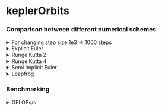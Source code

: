 # keplerOrbits

### Comparison between different numerical schemes

<details>
<summary>For changing step size 1e3 -> 1000 steps</summary>

[Varying nsteps](/plots/1e2_plot.png "1e2")
[Varying nsteps](/plots/1e3_plot.png "1e3")
[Varying nsteps](/plots/1e4_plot.png "1e4")
[Varying nsteps](/plots/1e5_plot.png "1e5")
[Varying nsteps](/plots/1e6_plot.png "1e6")

</details>

<details>
  <summary>Explicit Euler</summary>

#![Explicit Euler](/plots/eEuler_plot_ec.png "Explicit Euler")
#![Explicit Euler](/plots/eEuler_plot.png "Explicit Euler")

</details>

<details>
  <summary>Runge Kutta 2</summary>

#![Runge Kutta 2](/plots/rk2_plot_ec.png "Runge Kutta 2")
#![Runge Kutta 2](/plots/rk2_plot.png "Runge Kutta 2")

</details>

<details>
  <summary>Runge Kutta 4</summary>

#![Runge Kutta 4](/plots/rk4_plot_ec.png "Runge Kutta 4")
#![Runge Kutta 4](/plots/rk4_plot.png "Runge Kutta 4")

</details>

<details>
  <summary>Semi Implicit Euler</summary>

#![Semi Implicit Euler](/plots/semiI_plot_ec.png "Semi Implicit Euler")
#![Semi Implicit Euler](/plots/semiI_plot.png "Semi Implicit Euler")

</details>

<details>
  <summary>Leapfrog</summary>

#![Leapfrog](/plots/leapfrog_plot_ec.png "Leapfrog")
#![Leapfrog](/plots/leapfrog_plot.png "Leapfrog")

</details>

### Benchmarking

<details>
  <summary>GFLOPs/s</summary>

#![Benchmark](/plots/benchmark_plot.png "Benchmark")

</details>
